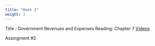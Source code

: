```yaml
---
title: "Week 3"
weight: 3
---
```

Title : Government Revenues and Expenses
Reading: Chapter 7 
[Videos](https://bcourses.berkeley.edu/courses/1510296/pages/required-videos?module_item_id=16405776) 

Assingment #2 
##